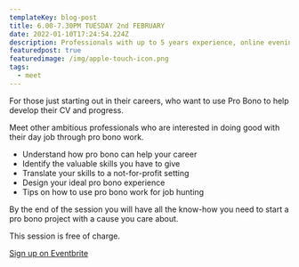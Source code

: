 ```yaml
---
templateKey: blog-post
title: 6.00-7.30PM TUESDAY 2nd FEBRUARY
date: 2022-01-10T17:24:54.224Z
description: Professionals with up to 5 years experience, online evening session.
featuredpost: true
featuredimage: /img/apple-touch-icon.png
tags:
  - meet
---
```

For those just starting out in their careers, who want to use Pro Bono to help develop their CV and progress.

Meet other ambitious professionals who are interested in doing good with their day job through pro bono work.

* Understand how pro bono can help your career 
* Identify the valuable skills you have to give
* Translate your skills to a not-for-profit setting
* Design your ideal pro bono experience
* Tips on how to use pro bono work for job hunting

By the end of the session you will have all the know-how you need to start a pro bono project with a cause you care about.

This session is free of charge.

[Sign up on Eventbrite](https://www.eventbrite.co.uk/e/235942920627)